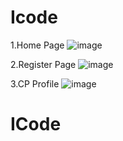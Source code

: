 # Icode
1.Home Page
![image](https://user-images.githubusercontent.com/98262822/205650998-e25f61bb-a07d-4869-9972-b4fbc9c9ecdb.png)

2.Register Page
![image](https://user-images.githubusercontent.com/98262822/205651047-d319067f-2527-44ac-bd29-1265136edde2.png)

3.CP Profile
![image](https://user-images.githubusercontent.com/98262822/205650787-d6b5dbdf-a96c-4b79-9358-73cd516808f2.png)
# ICode
